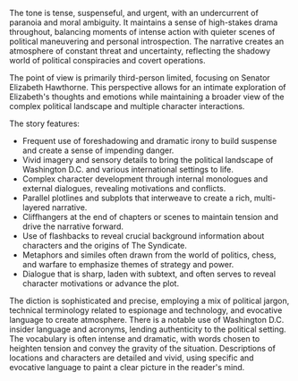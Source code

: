 
<tone>The tone is tense, suspenseful, and urgent, with an undercurrent of paranoia and moral ambiguity. It maintains a sense of high-stakes drama throughout, balancing moments of intense action with quieter scenes of political maneuvering and personal introspection. The narrative creates an atmosphere of constant threat and uncertainty, reflecting the shadowy world of political conspiracies and covert operations.</tone>

<pov>The point of view is primarily third-person limited, focusing on Senator Elizabeth Hawthorne. This perspective allows for an intimate exploration of Elizabeth's thoughts and emotions while maintaining a broader view of the complex political landscape and multiple character interactions.</pov>

<litdev>The story features:
- Frequent use of foreshadowing and dramatic irony to build suspense and create a sense of impending danger.
- Vivid imagery and sensory details to bring the political landscape of Washington D.C. and various international settings to life.
- Complex character development through internal monologues and external dialogues, revealing motivations and conflicts.
- Parallel plotlines and subplots that interweave to create a rich, multi-layered narrative.
- Cliffhangers at the end of chapters or scenes to maintain tension and drive the narrative forward.
- Use of flashbacks to reveal crucial background information about characters and the origins of The Syndicate.
- Metaphors and similes often drawn from the world of politics, chess, and warfare to emphasize themes of strategy and power.
- Dialogue that is sharp, laden with subtext, and often serves to reveal character motivations or advance the plot.</litdev>

<lexchoice>The diction is sophisticated and precise, employing a mix of political jargon, technical terminology related to espionage and technology, and evocative language to create atmosphere. There is a notable use of Washington D.C. insider language and acronyms, lending authenticity to the political setting. The vocabulary is often intense and dramatic, with words chosen to heighten tension and convey the gravity of the situation. Descriptions of locations and characters are detailed and vivid, using specific and evocative language to paint a clear picture in the reader's mind.</lexchoice>
